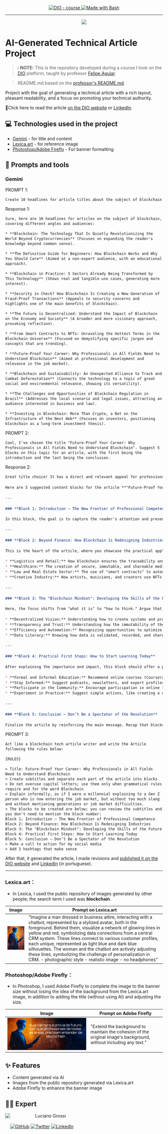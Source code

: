 
<p align="center">
  <a href="https://dio.me/"><img src="https://img.shields.io/badge/DIO-Course-28DA77?logo=youtube" alt="DIO - course">
  </a>
  <a href="https://www.gnu.org/software/bash/" title="Go to Bash homepage"><img src="https://img.shields.io/badge/Prompt-Project-blue?logo=gnu-bash&amp;logoColor=white" alt="Made with Bash">
  </a>
</p>

-------

<p align="center">
  <img 
    src="assets\Sua carreira à prova do futuro - kindle.png"
    width="400"  
  />
</p>

# AI-Generated Technical Article Project


 > ℹ️ **NOTE:** This is the repository developed during a course I took on the [DIO](https://dio.me) platform, taught by professor [Felipe Aguiar](https://github.com/felipeAguiarCode/). 
 
 >README.md based on the [professor's README.md](https://github.com/felipeAguiarCode/prompts-for-article-generate-by-ia/blob/main/README.MD).

Project with the goal of generating a technical article with a rich layout, pleasant readability, and a focus on promoting your technical authority.

📕Click here to read the article [on the DIO website](https://web.dio.me/articles/sua-carreira-a-prova-do-futuro-por-que-profissionaisde-todas-as-areas-precisam-entender-blockchain-34a45f25a524) or [LinkedIn](https.linkedin.com/pulse/sua-carreira-%C3%A0-prova-do-futuro-por-que-profissionais-de-grossi-apqdf/?trackingId=OUtPfbHNS26R0Hi0Pfzihg%3D%3D).

## 💻 Technologies used in the project

- [Gemini](https://gemini.google.com/) - for title and content
- [Lexica.art](https://lexica.art/) - for reference image
- [Photoshop/Adobe Firefly](https://www.adobe.com/br/products/firefly.html) - For banner formatting

## 📄 Prompts and tools

### Gemini

PROMPT 1:
```
Create 10 headlines for article titles about the subject of blockchain
```

Response 1:

```
Sure, here are 10 headlines for articles on the subject of blockchain, covering different angles and audiences:

* **Blockchain: The Technology That Is Quietly Revolutionizing the World Beyond Cryptocurrencies** (Focuses on expanding the reader's knowledge beyond common sense).

* **The Definitive Guide for Beginners: How Blockchain Works and Why You Should Care** (Aimed at a non-expert audience, with an educational approach).

* **Blockchain in Practice: 5 Sectors Already Being Transformed by This Technology** (Shows real and tangible use cases, generating more interest).

* **Security in Check? How Blockchain Is Creating a New Generation of Fraud-Proof Transactions** (Appeals to security concerns and highlights one of the main benefits of blockchain).

* **The Future is Decentralized: Understand the Impact of Blockchain on the Economy and Society** (A broader and more visionary approach, provoking reflection).

* **From Smart Contracts to NFTs: Unraveling the Hottest Terms in the Blockchain Universe** (Focused on demystifying specific jargon and concepts that are trending).

* **Future-Proof Your Career: Why Professionals in All Fields Need to Understand Blockchain** (Aimed at professional development and relevance in the job market).

* **Blockchain and Sustainability: An Unexpected Alliance to Track and Combat Deforestation** (Connects the technology to a topic of great social and environmental relevance, showing its versatility).

* **The Challenges and Opportunities of Blockchain Regulation in Brazil** (Addresses the local scenario and legal issues, attracting an audience interested in business and law).

* **Investing in Blockchain: More Than Crypto, a Bet on the Infrastructure of the Next Web** (Focuses on investors, positioning blockchain as a long-term investment thesis).
```
PROMPT 2:
```
Cool, I've chosen the title "Future-Proof Your Career: Why Professionals in All Fields Need to Understand Blockchain". Suggest 5 blocks on this topic for an article, with the first being the introduction and the last being the conclusion.
```
Response 2:
```markdown
Great title choice! It has a direct and relevant appeal for professional development.

Here are 5 suggested content blocks for the article **"Future-Proof Your Career: Why Professionals in All Fields Need to Understand Blockchain"**:

---

### **Block 1: Introduction – The New Frontier of Professional Competence**

In this block, the goal is to capture the reader's attention and present the central thesis. Start by demystifying the idea that blockchain is a subject restricted to technology or finance experts. Present blockchain as a fundamental technology, comparable to the emergence of the internet itself in terms of transformative potential. The introduction should make it clear that ignoring this technology is like ignoring the internet in the 90s: a risk to professional relevance. The main argument is that understanding the principles of blockchain is becoming an essential competence for strategic decision-making in any sector.

---

### **Block 2: Beyond Finance: How Blockchain Is Redesigning Industries**

This is the heart of the article, where you showcase the practical application of the technology in various areas. The focus is to move beyond the obvious (cryptocurrencies) and show the tangible impact in other sectors. Give concrete examples:

* **Logistics and Retail:** How blockchain ensures the traceability and authenticity of products, from food to luxury goods, combating fraud and increasing consumer confidence.
* **Healthcare:** The creation of secure, immutable, and shareable medical records, giving the patient control over their data and streamlining research.
* **Law and Real Estate Sector:** The use of "smart contracts" to automate and guarantee the execution of agreements, simplifying the transfer of properties and registrations.
* **Creative Industry:** How artists, musicians, and creators use NFTs to ensure intellectual property, provenance, and new forms of monetization.

---

### **Block 3: The "Blockchain Mindset": Developing the Skills of the Future**

Here, the focus shifts from "what it is" to "how to think." Argue that, more than the technical skill, the important thing is to develop the "blockchain mindset." Explain the competencies that arise from the principles of the technology:

* **Decentralized Vision:** Understanding how to create systems and processes that do not depend on a central authority, promoting more autonomy and collaboration.
* **Transparency and Trust:** Understanding how the immutability of the record can transform audits, compliance, and the way companies build trust with their customers.
* **Efficiency and Automation:** Recognizing opportunities to optimize workflows through smart contracts, reducing bureaucracy and costs.
* **Data Literacy:** Knowing how data is validated, recorded, and shared in a distributed environment.

---

### **Block 4: Practical First Steps: How to Start Learning Today**

After explaining the importance and impact, this block should offer a practical and actionable guide for the reader. The idea is to show that the learning journey does not have to be intimidating. Suggest concrete steps:

* **Formal and Informal Education:** Recommend online courses (Coursera, Udemy, etc.), workshops, and reading books and articles from reliable sources.
* **Stay Informed:** Suggest podcasts, newsletters, and expert profiles to follow to understand the latest trends.
* **Participate in the Community:** Encourage participation in online forums (Reddit, LinkedIn), webinars, and meetups (even virtual ones) to exchange knowledge.
* **Experiment in Practice:** Suggest simple actions, like creating a digital wallet to understand the user experience and the logic behind the transactions.

---

### **Block 5: Conclusion – Don’t Be a Spectator of the Revolution**

Finalize the article by reinforcing the main message. Recap that blockchain is a wave of innovation that will impact processes, business models, and, consequently, careers. Emphasize that adaptation is no longer a choice, but a necessity for anyone who wants to stay competitive. End with an inspiring call to action, encouraging the reader to be an active agent of this transformation in their own field, seeing blockchain not as a threat, but as a powerful tool for building a truly future-proof career.
```
PROMPT 3:
```
Act like a blockchain tech article writer and write the Article following the rules below:

{RULES}

> Title: Future-Proof Your Career: Why Professionals in All Fields Need to Understand Blockchain
> Create subtitles and separate each part of the article into blocks
> Do not overuse capital letters; use them only when grammatical rules require and for the word Blockchain
> Explain informally, as if I were a millennial explaining to a Gen Z person who is now entering the job market, but without too much slang and without mentioning generations or job market difficulties.
> The blocks to be created are below; you can review the subtitles and you don't need to mention the block number:
Block 1: Introduction – The New Frontier of Professional Competence
Block 2: Beyond Finance: How Blockchain Is Redesigning Industries
Block 3: The "Blockchain Mindset": Developing the Skills of the Future
Block 4: Practical First Steps: How to Start Learning Today
Block 5: Conclusion – Don’t Be a Spectator of the Revolution
> Make a call to action for my social media
> Add 3 hashtags that make sense
```

After that, it generated the article, I made revisions and [published it on the DIO website](https://web.dio.me/articles/sua-carreira-a-prova-do-futuro-por-que-profissionaisde-todas-as-areas-precisam-entender-blockchain-34a45f25a524) and [LinkedIn](https://www.linkedin.com/pulse/sua-carreira-%C3%A0-prova-do-futuro-por-que-profissionais-de-grossi-apqdf/?trackingId=OUtPfbHNS26R0Hi0Pfzihg%3D%3D) (in portuguese).

---
### Lexica.art：

- In Lexica, I used the public repository of images generated by other people; the search term I used was **blockchain**.

| Image | Prompt on Lexica.art |
|--------|-----------------------|
| [<img src="assets\Imagine a man dressed in business attire.png" />](https://lexica.art/prompt/da2a6e2e-3d24-4727-a5a2-78518e2e2d1f) | "Imagine a man dressed in business attire, interacting with a chatbot, represented by a stylized avatar, both in the foreground. Behind them, visualize a network of glowing lines in yellow and red, symbolizing data connections from a central CRM system. These lines connect to various customer profiles, each unique, represented as light blue and dark blue silhouettes. The woman and the chatbot are actively adjusting these lines, symbolizing the challenge of personalization in CRM.  - photographic style - realistic image - no headphones" |

### Photoshop/Adobe Firefly：

- In Photoshop, I used Adobe Firefly to complete the image to the banner size without losing the idea of the background from the Lexica.art image, in addition to adding the title (without using AI) and adjusting the size.

| Image | Prompt on Adobe Firefly |
|--------|-----------------------|
| [<img src="assets\Sua carreira à prova do futuro - por que profissionais de todas as áreas precisam entender de Blockchain.png" />](https://lexica.art/prompt/da2a6e2e-3d24-4727-a5a2-78518e2e2d1f) | "Extend the background to maintain the cohesion of the original image's background, without including any text." |

## ✨ Features

- Content generated via AI
- Images from the public repository generated via Lexica.art
- Adobe Firefly to enhance the banner image

## 👨‍💻 Expert

<img 
  align=left 
  margin=10 
  width=80 
  src="https://avatars.githubusercontent.com/u/188269406"
/>
<p>&nbsp&nbsp&nbsp&nbspLuciano Grossi<br/><br/>
    &nbsp&nbsp&nbsp
    <a href="https://github.com/grossitech"><img src="https://img.shields.io/badge/GitHub-181717?style=for-the-badge&logo=github&logoColor=white" alt="GitHub"></a>
    <a href="https://twitter.com/lucianogrossi"><img src="https://img.shields.io/badge/Twitter-1DA1F2?style=for-the-badge&logo=twitter&logoColor=white" alt="Twitter"></a>
    <a href="https://www.linkedin.com/in/lucianogrossi"><img src="https://img.shields.io/badge/LinkedIn-0077B5?style=for-the-badge&logo=linkedin&logoColor=white" alt="LinkedIn"></a>
</p>
<p>
